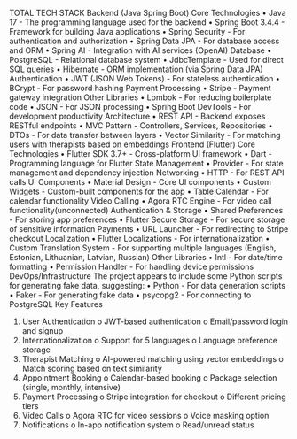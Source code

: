 TOTAL TECH STACK
Backend (Java Spring Boot)
Core Technologies
•	Java 17 - The programming language used for the backend
•	Spring Boot 3.4.4 - Framework for building Java applications
•	Spring Security - For authentication and authorization
•	Spring Data JPA - For database access and ORM
•	Spring AI - Integration with AI services (OpenAI)
Database
•	PostgreSQL - Relational database system
•	JdbcTemplate - Used for direct SQL queries
•	Hibernate - ORM implementation (via Spring Data JPA)
Authentication
•	JWT (JSON Web Tokens) - For stateless authentication
•	BCrypt - For password hashing
Payment Processing
•	Stripe - Payment gateway integration
Other Libraries
•	Lombok - For reducing boilerplate code
•	JSON - For JSON processing
•	Spring Boot DevTools - For development productivity
Architecture
•	REST API - Backend exposes RESTful endpoints
•	MVC Pattern - Controllers, Services, Repositories
•	DTOs - For data transfer between layers
•	Vector Similarity - For matching users with therapists based on embeddings
Frontend (Flutter)
Core Technologies
•	Flutter SDK 3.7+ - Cross-platform UI framework
•	Dart - Programming language for Flutter
State Management
•	Provider - For state management and dependency injection
Networking
•	HTTP - For REST API calls
UI Components
•	Material Design - Core UI components
•	Custom Widgets - Custom-built components for the app
•	Table Calendar - For calendar functionality
Video Calling
•	Agora RTC Engine - For video call functionality(unconnected)
Authentication & Storage
•	Shared Preferences - For storing app preferences
•	Flutter Secure Storage - For secure storage of sensitive information
Payments
•	URL Launcher - For redirecting to Stripe checkout
Localization
•	Flutter Localizations - For internationalization
•	Custom Translation System - For supporting multiple languages (English, Estonian, Lithuanian, Latvian, Russian)
Other Libraries
•	Intl - For date/time formatting
•	Permission Handler - For handling device permissions
DevOps/Infrastructure
The project appears to include some Python scripts for generating fake data, suggesting:
•	Python - For data generation scripts
•	Faker - For generating fake data
•	psycopg2 - For connecting to PostgreSQL
Key Features
1.	User Authentication 
o	JWT-based authentication
o	Email/password login and signup
2.	Internationalization 
o	Support for 5 languages
o	Language preference storage
3.	Therapist Matching 
o	AI-powered matching using vector embeddings
o	Match scoring based on text similarity
4.	Appointment Booking 
o	Calendar-based booking
o	Package selection (single, monthly, intensive)
5.	Payment Processing 
o	Stripe integration for checkout
o	Different pricing tiers
6.	Video Calls 
o	Agora RTC for video sessions
o	Voice masking option
7.	Notifications 
o	In-app notification system
o	Read/unread status
